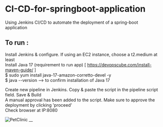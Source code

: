 # CI-CD-for-springboot-application
Using Jenkins CI/CD to automate the deployment of a spring-boot application  

## To run :  
Install Jenkins & configure. If using an EC2 instance, choose a t2.medium at least  
Install Java 17 (requirement to run app) [ https://devopscube.com/install-maven-guide/ ]  
$ sudo yum install java-17-amazon-corretto-devel -y  
$ java --version   	--> to confirm installation of Java 17  

Create new pipeline in Jenkins. Copy & paste the script in the pipeline script field. Save & Build  
A manual approval has been added to the script. Make sure to approve the deployment by clicking 'proceed'  
Check browser at IP:8080  

![PetClinic __](https://github.com/Lily-G1/CI-CD-for-springboot-application/assets/104821662/3ef68896-e4dd-4690-abb0-af9b71c74fc9)


